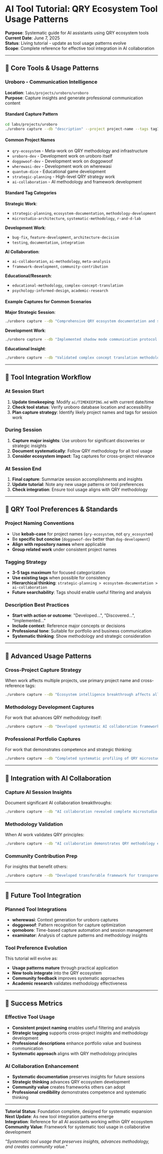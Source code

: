 # AI Tool Tutorial: QRY Ecosystem Tool Usage Patterns

**Purpose**: Systematic guide for AI assistants using QRY ecosystem tools  
**Current Date**: June 7, 2025  
**Status**: Living tutorial - update as tool usage patterns evolve  
**Scope**: Complete reference for effective tool integration in AI collaboration

---

## 🎯 Core Tools & Usage Patterns

### **Uroboro - Communication Intelligence**
**Location**: `labs/projects/uroboro/uroboro`  
**Purpose**: Capture insights and generate professional communication content

#### **Standard Capture Pattern**
```bash
cd labs/projects/uroboro
./uroboro capture --db "description" --project project-name --tags tag1,tag2,tag3
```

#### **Common Project Names**
- `qry-ecosystem` - Meta-work on QRY methodology and infrastructure
- `uroboro-dev` - Development work on uroboro itself
- `doggowoof-dev` - Development work on doggowoof
- `wherewasi-dev` - Development work on wherewasi
- `quantum-dice` - Educational game development
- `strategic-planning` - High-level QRY strategy work
- `ai-collaboration` - AI methodology and framework development

#### **Standard Tag Categories**
**Strategic Work**:
- `strategic-planning`, `ecosystem-documentation`, `methodology-development`
- `microstudio-architecture`, `systematic-methodology`, `r-and-d-lab`

**Development Work**:
- `bug-fix`, `feature-development`, `architecture-decision`
- `testing`, `documentation`, `integration`

**AI Collaboration**:
- `ai-collaboration`, `ai-methodology`, `meta-analysis`
- `framework-development`, `community-contribution`

**Educational/Research**:
- `educational-methodology`, `complex-concept-translation`
- `psychology-informed-design`, `academic-research`

#### **Example Captures for Common Scenarios**

**Major Strategic Session**:
```bash
./uroboro capture --db "Comprehensive QRY ecosystem documentation and strategic planning session. Developed AI collaboration infrastructure and identified R&D lab concept." --project qry-ecosystem --tags strategic-planning,ecosystem-documentation,ai-collaboration,systematic-methodology
```

**Development Work**:
```bash
./uroboro capture --db "Implemented shadow mode communication protocol for wherewasi context sharing." --project wherewasi-dev --tags feature-development,architecture-decision,ecosystem-intelligence
```

**Educational Insight**:
```bash
./uroboro capture --db "Validated complex concept translation methodology through quantum dice mechanics analysis." --project quantum-dice --tags educational-methodology,complex-concept-translation,methodology-validation
```

---

## 🔧 Tool Integration Workflow

### **At Session Start**
1. **Update timekeeping**: Modify `ai/TIMEKEEPING.md` with current date/time
2. **Check tool status**: Verify uroboro database location and accessibility
3. **Plan capture strategy**: Identify likely project names and tags for session work

### **During Session**
1. **Capture major insights**: Use uroboro for significant discoveries or strategic insights
2. **Document systematically**: Follow QRY methodology for all tool usage
3. **Consider ecosystem impact**: Tag captures for cross-project relevance

### **At Session End**
1. **Final capture**: Summarize session accomplishments and insights
2. **Update tutorial**: Note any new usage patterns or tool preferences
3. **Check integration**: Ensure tool usage aligns with QRY methodology

---

## 🎯 QRY Tool Preferences & Standards

### **Project Naming Conventions**
- Use **kebab-case** for project names (`qry-ecosystem`, not `qry_ecosystem`)
- Be **specific but concise** (`doggowoof-dev` better than `dog-development`)
- **Align with repository names** where applicable
- **Group related work** under consistent project names

### **Tagging Strategy**
- **3-5 tags maximum** for focused categorization
- **Use existing tags** when possible for consistency
- **Hierarchical thinking**: `strategic-planning > ecosystem-documentation > ai-collaboration`
- **Future searchability**: Tags should enable useful filtering and analysis

### **Description Best Practices**
- **Start with action or outcome**: "Developed...", "Discovered...", "Implemented..."
- **Include context**: Reference major concepts or decisions
- **Professional tone**: Suitable for portfolio and business communication
- **Systematic thinking**: Show methodology and strategic consideration

---

## 🚀 Advanced Usage Patterns

### **Cross-Project Capture Strategy**
When work affects multiple projects, use primary project name and cross-reference tags:
```bash
./uroboro capture --db "Ecosystem intelligence breakthrough affects all QRY tools through shadow mode communication." --project qry-ecosystem --tags ecosystem-intelligence,wherewasi-dev,doggowoof-dev,uroboro-dev
```

### **Methodology Development Captures**
For work that advances QRY methodology itself:
```bash
./uroboro capture --db "Developed systematic AI collaboration framework with transparent procedures and quality assurance." --project qry-ecosystem --tags methodology-development,ai-collaboration,systematic-methodology,community-contribution
```

### **Professional Portfolio Captures**
For work that demonstrates competence and strategic thinking:
```bash
./uroboro capture --db "Completed systematic profiling of QRY microstudio architecture - demonstrates enterprise-grade strategic thinking and infrastructure planning." --project qry-ecosystem --tags strategic-planning,professional-portfolio,microstudio-architecture,systematic-methodology
```

---

## 🧠 Integration with AI Collaboration

### **Capture AI Session Insights**
Document significant AI collaboration breakthroughs:
```bash
./uroboro capture --db "AI collaboration revealed complete microstudio architecture and R&D lab concept. Systematic documentation approach validated for strategic planning." --project ai-collaboration --tags ai-methodology,strategic-discovery,systematic-methodology
```

### **Methodology Validation**
When AI work validates QRY principles:
```bash
./uroboro capture --db "AI collaboration demonstrates QRY methodology effectiveness - systematic approach, human-centered design, and transparent documentation create superior outcomes." --project qry-ecosystem --tags methodology-validation,ai-collaboration,systematic-methodology
```

### **Community Contribution Prep**
For insights that benefit others:
```bash
./uroboro capture --db "Developed transferable framework for transparent AI collaboration that other developers can adopt and adapt." --project ai-collaboration --tags community-contribution,framework-development,ai-methodology
```

---

## 🔄 Future Tool Integration

### **Planned Tool Integrations**
- **wherewasi**: Context generation for uroboro captures
- **doggowoof**: Pattern recognition for capture optimization
- **qomoboro**: Time-based capture automation and session management
- **examinator**: Analysis of capture patterns and methodology insights

### **Tool Preference Evolution**
This tutorial will evolve as:
- **Usage patterns mature** through practical application
- **New tools integrate** into the QRY ecosystem
- **Community feedback** improves systematic approaches
- **Academic research** validates methodology effectiveness

---

## 🎯 Success Metrics

### **Effective Tool Usage**
- **Consistent project naming** enables useful filtering and analysis
- **Strategic tagging** supports cross-project insights and methodology development
- **Professional descriptions** enhance portfolio value and business communication
- **Systematic approach** aligns with QRY methodology principles

### **AI Collaboration Enhancement**
- **Systematic documentation** preserves insights for future sessions
- **Strategic thinking** advances QRY ecosystem development
- **Community value** creates frameworks others can adopt
- **Professional credibility** demonstrates competence and systematic thinking

---

**Tutorial Status**: Foundation complete, designed for systematic expansion  
**Next Update**: As new tool integration patterns emerge  
**Integration**: Reference for all AI assistants working within QRY ecosystem  
**Community Value**: Framework for systematic tool usage in collaborative development

*"Systematic tool usage that preserves insights, advances methodology, and creates community value."*